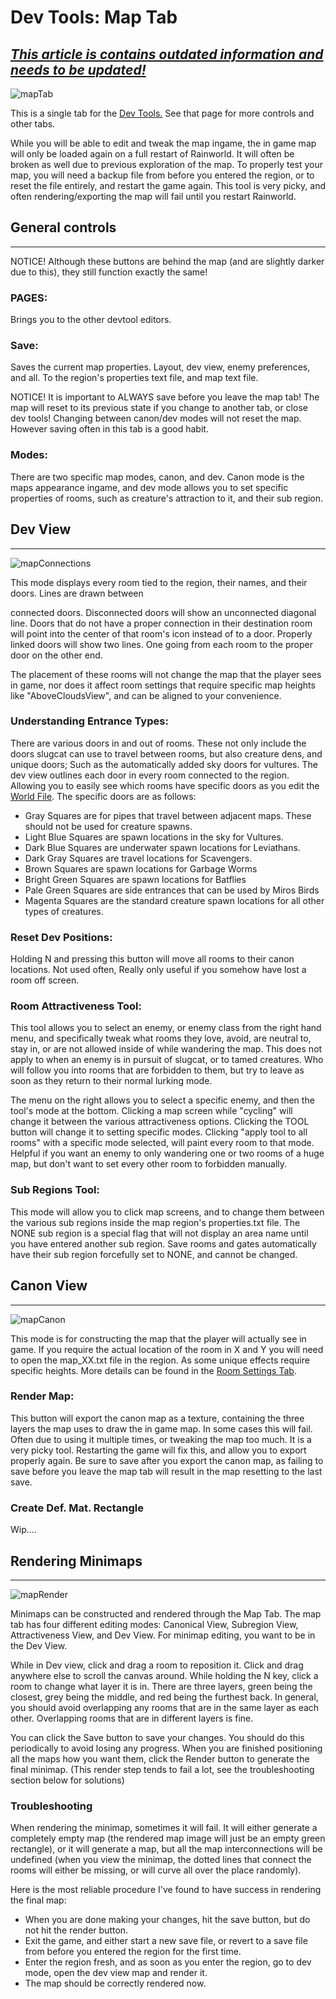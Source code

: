 # Dev Tools: Map Tab

## ***<u>This article is contains outdated information and needs to be updated!</u>***

![mapTab](../../../assets/regionDevelopment/devTools/mapTab.png)

This is a single tab for the [Dev Tools.](Dev-Tools.html) See that page for more controls and other tabs.

While you will be able to edit and tweak the map ingame, the in game map will only be loaded again on a full restart of Rainworld. It will often be broken as well due to previous exploration of the map. To properly test your map, you will need a backup file from before you entered the region, or to reset the file entirely, and restart the game again. This tool is very picky, and often rendering/exporting the map will fail until you restart Rainworld.



## General controls

---

NOTICE! Although these buttons are behind the map (and are slightly darker due to this), they still function exactly the same!

### PAGES:

Brings you to the other devtool editors.

### Save:

Saves the current map properties. Layout, dev view, enemy preferences, and all. To the region's properties text file, and map text file.

NOTICE! It is important to ALWAYS save before you leave the map tab! The map will reset to its previous state if you change to another tab, or close dev tools! Changing between canon/dev modes will not reset the map. However saving often in this tab is a good habit.

### Modes:

There are two specific map modes, canon, and dev. Canon mode is the maps appearance ingame, and dev mode allows you to set specific properties of rooms, such as creature's attraction to it, and their sub region.



## Dev View

---

![mapConnections](../../../assets/regionDevelopment/devTools/mapConnections.png)

This mode displays every room tied to the region, their names, and their doors. Lines are drawn between

connected doors. Disconnected doors will show an unconnected diagonal line. Doors that do not have a proper connection in their destination room will point into the center of that room's icon instead of to a door. Properly linked doors will show two lines. One going from each room to the proper door on the other end.

The placement of these rooms will not change the map that the player sees in game, nor does it affect room settings that require specific map heights like "AboveCloudsView", and can be aligned to your convenience.

### Understanding Entrance Types:

There are various doors in and out of rooms. These not only include the doors slugcat can use to travel between rooms, but also creature dens, and unique doors; Such as the automatically added sky doors for vultures. The dev view outlines each door in every room connected to the region. Allowing you to easily see which rooms have specific doors as you edit the [World File](https://rain-world-modding.fandom.com/wiki/World_File_Format). The specific doors are as follows:

- Gray Squares are for pipes that travel between adjacent maps. These should not be used for creature spawns.
- Light Blue Squares are spawn locations in the sky for Vultures.
- Dark Blue Squares are underwater spawn locations for Leviathans.
- Dark Gray Squares are travel locations for Scavengers.
- Brown Squares are spawn locations for Garbage Worms
- Bright Green Squares are spawn locations for Batflies
- Pale Green Squares are side entrances that can be used by Miros Birds
- Magenta Squares are the standard creature spawn locations for all other types of creatures.

### Reset Dev Positions:

Holding N and pressing this button will move all rooms to their canon locations. Not used often, Really only useful if you somehow have lost a room off screen.

### Room Attractiveness Tool:

This tool allows you to select an enemy, or enemy class from the right hand menu, and specifically tweak what rooms they love, avoid, are neutral to, stay in, or are not allowed inside of while wandering the map. This does not apply to when an enemy is in pursuit of slugcat, or to tamed creatures. Who will follow you into rooms that are forbidden to them, but try to leave as soon as they return to their normal lurking mode.

The menu on the right allows you to select a specific enemy, and then the tool's mode at the bottom. Clicking a map screen while "cycling" will change it between the various attractiveness options. Clicking the TOOL button will change it to setting specific modes. Clicking "apply tool to all rooms" with a specific mode selected, will paint every room to that mode. Helpful if you want an enemy to only wandering one or two rooms of a huge map, but don't want to set every other room to forbidden manually.

### Sub Regions Tool:

This mode will allow you to click map screens, and to change them between the various sub regions inside the map region's properties.txt file. The NONE sub region is a special flag that will not display an area name until you have entered another sub region. Save rooms and gates automatically have their sub region forcefully set to NONE, and cannot be changed.



## Canon View

---

![mapCanon](../../../assets/regionDevelopment/devTools/mapCanon.png)

This mode is for constructing the map that the player will actually see in game. If you require the actual location of the room in X and Y you will need to open the map_XX.txt file in the region. As some unique effects require specific heights. More details can be found in the [Room Settings Tab](Room-Settings.html).



### Render Map:

This button will export the canon map as a texture, containing the three layers the map uses to draw the in game map. In some cases this will fail. Often due to using it multiple times, or tweaking the map too much. It is a very picky tool. Restarting the game will fix this, and allow you to export properly again. Be sure to save after you export the canon map, as failing to save before you leave the map tab will result in the map resetting to the last save.

### Create Def. Mat. Rectangle

Wip....



## Rendering Minimaps

---

![mapRender](../../../assets/regionDevelopment/devTools/mapRender.png)

Minimaps can be constructed and rendered through the Map Tab. The map tab has four different editing modes: Canonical View, Subregion View, Attractiveness View, and Dev View. For minimap editing, you want to be in the Dev View.

While in Dev view, click and drag a room to reposition it. Click and drag anywhere else to scroll the canvas around. While holding the N key, click a room to change what layer it is in. There are three layers, green being the closest, grey being the middle, and red being the furthest back. In general, you should avoid overlapping any rooms that are in the same layer as each other. Overlapping rooms that are in different layers is fine.

You can click the Save button to save your changes. You should do this periodically to avoid losing any progress. When you are finished positioning all the maps how you want them, click the Render button to generate the final minimap. (This render step tends to fail a lot, see the troubleshooting section below for solutions)



### Troubleshooting

When rendering the minimap, sometimes it will fail. It will either generate a completely empty map (the rendered map image will just be an empty green rectangle), or it will generate a map, but all the map interconnections will be undefined (when you view the minimap, the dotted lines that connect the rooms will either be missing, or will curve all over the place randomly).

Here is the most reliable procedure I've found to have success in rendering the final map:

- When you are done making your changes, hit the save button, but do not hit the render button.
- Exit the game, and either start a new save file, or revert to a save file from before you entered the region for the first time.
- Enter the region fresh, and as soon as you enter the region, go to dev mode, open the dev view map and render it.
- The map should be correctly rendered now.